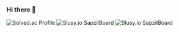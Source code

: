 ### Hi there 👋

![Solved.ac Profile](http://mazassumnida.wtf/api/generate_badge?boj=gusrl4025)
![Slusy.io SapzilBoard](http://localhost:3000/api/sapzil?userId=204)
![Slusy.io SapzilBoard](http://localhost:3000/api/sapzil?userId=204)

<!--
**gusrl4025/gusrl4025** is a ✨ _special_ ✨ repository because its `README.md` (this file) appears on your GitHub profile.

Here are some ideas to get you started:

- 🔭 I’m currently working on ...
- 🌱 I’m currently learning ...
- 👯 I’m looking to collaborate on ...
- 🤔 I’m looking for help with ...
- 💬 Ask me about ...
- 📫 How to reach me: ...
- 😄 Pronouns: ...
- ⚡ Fun fact: ...
-->
